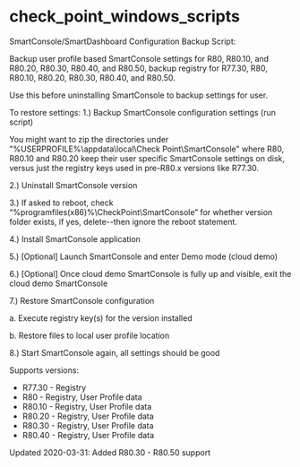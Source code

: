 # check_point_windows_scripts

SmartConsole/SmartDashboard Configuration Backup Script:

Backup user profile based SmartConsole settings for R80, R80.10, and R80.20, R80.30, R80.40, and R80.50, backup registry for R77.30, R80, R80.10, R80.20, R80.30, R80.40, and R80.50.

Use this before uninstalling SmartConsole to backup settings for user.

To restore settings:
1.)	Backup SmartConsole configuration settings (run script)

  You might want to zip the directories under "%USERPROFILE%\appdata\local\Check Point\SmartConsole\" where R80, R80.10 and R80.20 keep their user specific SmartConsole settings on disk, versus just the registry keys used in pre-R80.x versions like R77.30.
  
2.)	Uninstall SmartConsole version

3.)	If asked to reboot, check “%programfiles(x86)%\CheckPoint\SmartConsole” for whether version folder exists, if yes, delete--then ignore the reboot statement.

4.)	Install SmartConsole application

5.)	[Optional] Launch SmartConsole and enter Demo mode (cloud demo)

6.)	[Optional] Once cloud demo SmartConsole is fully up and visible, exit the cloud demo SmartConsole

7.)	Restore SmartConsole configuration

  a.	Execute registry key(s) for the version installed

  b.	Restore files to local user profile location

8.)	Start SmartConsole again, all settings should be good

Supports versions:
- R77.30 - Registry
- R80    - Registry, User Profile data
- R80.10 - Registry, User Profile data
- R80.20 - Registry, User Profile data
- R80.30 - Registry, User Profile data
- R80.40 - Registry, User Profile data

Updated 2020-03-31:  Added R80.30 - R80.50 support

